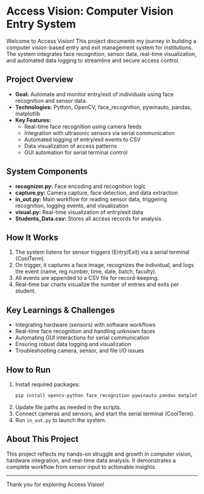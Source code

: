 # Access Vision: Computer Vision Entry System

Welcome to Access Vision! This project documents my journey in building a computer vision-based entry and exit management system for institutions. The system integrates face recognition, sensor data, real-time visualization, and automated data logging to streamline and secure access control.

## Project Overview
- **Goal:** Automate and monitor entry/exit of individuals using face recognition and sensor data.
- **Technologies:** Python, OpenCV, face_recognition, pywinauto, pandas, matplotlib
- **Key Features:**
  - Real-time face recognition using camera feeds
  - Integration with ultrasonic sensors via serial communication
  - Automated logging of entry/exit events to CSV
  - Data visualization of access patterns
  - GUI automation for serial terminal control

## System Components
- **recognizer.py:** Face encoding and recognition logic
- **capture.py:** Camera capture, face detection, and data extraction
- **in_out.py:** Main workflow for reading sensor data, triggering recognition, logging events, and visualization
- **visual.py:** Real-time visualization of entry/exit data
- **Students_Data.csv:** Stores all access records for analysis

## How It Works
1. The system listens for sensor triggers (Entry/Exit) via a serial terminal (CoolTerm).
2. On trigger, it captures a face image, recognizes the individual, and logs the event (name, reg number, time, date, batch, faculty).
3. All events are appended to a CSV file for record-keeping.
4. Real-time bar charts visualize the number of entries and exits per student.

## Key Learnings & Challenges
- Integrating hardware (sensors) with software workflows
- Real-time face recognition and handling unknown faces
- Automating GUI interactions for serial communication
- Ensuring robust data logging and visualization
- Troubleshooting camera, sensor, and file I/O issues

## How to Run
1. Install required packages:
   ```bash
   pip install opencv-python face_recognition pywinauto pandas matplotlib
   ```
2. Update file paths as needed in the scripts.
3. Connect cameras and sensors, and start the serial terminal (CoolTerm).
4. Run `in_out.py` to launch the system.

## About This Project
This project reflects my hands-on struggle and growth in computer vision, hardware integration, and real-time data analysis. It demonstrates a complete workflow from sensor input to actionable insights.

---

Thank you for exploring Access Vision!
